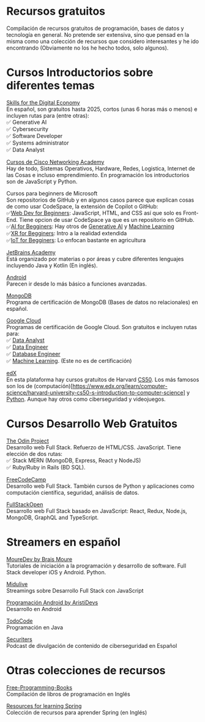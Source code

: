 # Recursos gratuitos
Compilación de recursos gratuitos de programación, bases de datos y tecnología en general. No pretende ser extensiva, sino que pensad en la misma como una colección de recursos que considero interesantes y he ido encontrando (Obviamente no los he hecho todos, solo algunos).

# Cursos Introductorios sobre diferentes temas
[Skills for the Digital Economy](https://opportunity.linkedin.com/skills-for-in-demand-jobs) <br>
En español, son gratuitos hasta 2025, cortos (unas 6 horas más o menos) e incluyen rutas para (entre otras):<br>
✅ Generative AI<br>
✅ Cybersecurity<br>
✅ Software Developer<br>
✅ Systems administrator<br>
✅ Data Analyst<br>

[Cursos de Cisco Networking Academy](https://skillsforall.com/catalog?category=course&language=es-xl)<br>
Hay de todo, Sistemas Operativos, Hardware, Redes, Logistica, Internet de las Cosas e incluso emprendimiento.
En programación los introductorios son de JavaScript y Python.

Cursos para beginners de Microsoft<br>
Son repositorios de GitHub y en algunos casos parece que explican cosas de como usar CodeSpace, la extensión de Copilot o GitHub:<br>
✅[Web Dev for Beginners](https://microsoft.github.io/Web-Dev-For-Beginners/#/): JavaScript, HTML, and CSS así que solo es Front-End. Tiene opcion de usar CodeSpace ya que es un repositorio en GitHub.<br>
✅[AI for Begginers](https://github.com/microsoft/ai-for-beginners): Hay otros de [Generative AI](https://github.com/microsoft/generative-ai-for-beginners/) y [Machine Learning](https://github.com/microsoft/ML-For-Beginners?tab=readme-ov-file#readme)<br>
✅[XR for Begginers](https://github.com/microsoft/xr-development-for-beginners): Intro a la realidad extendida<br>
✅[IoT for Begginers](https://github.com/microsoft/IoT-For-Beginners): Lo enfocan bastante en agricultura<br>

[JetBrains Academy](https://academy.jetbrains.com/)<br>
Está organizado por materias o por áreas y cubre diferentes lenguajes incluyendo Java y Kotlin (En inglés).

[Android](https://developer.android.com/courses?hl=es-419)<br>
Parecen ir desde lo más básico a funciones avanzadas.

[MongoDB](https://sites.google.com/mongodb.com/certification-program-spain/programa)<br>
Programa de certificación de MongoDB  (Bases de datos no relacionales) en español.

[Google Cloud](https://www.cloudskillsboost.google/paths)<br>
Programas de certificación de Google Cloud. Son gratuitos e incluyen rutas para: <br>
✅ [Data Analyst](https://cloud.google.com/training/data-engineering-and-analytics?hl=es-419#data-analyst-learning-path)<br>
✅ [Data Engineer](https://cloud.google.com/training/data-engineering-and-analytics?hl=es-419#data-engineer-learning-path)<br>
✅ [Database Engineer](https://cloud.google.com/training/data-engineering-and-analytics?hl=es-419#database-engineer-learning-path)<br>
✅ [Machine Learning](https://www.cloudskillsboost.google/paths/17). (Este no es de certificación)

[edX](https://learning.edx.org/)<br>
En esta plataforma hay cursos gratuitos de Harvard [CS50](https://pll.harvard.edu/catalog?keywords=cs50). Los más famosos son los de (computación)[https://www.edx.org/learn/computer-science/harvard-university-cs50-s-introduction-to-computer-science] y [Python](https://www.edx.org/learn/python/harvard-university-cs50-s-introduction-to-programming-with-python). 
Aunque hay otros como ciberseguridad y videojuegos.

# Cursos Desarrollo Web Gratuitos
[The Odin Project](https://www.theodinproject.com/) <br>
Desarrollo web Full Stack. Refuerzo de HTML/CSS. JavaScript. Tiene elección de dos rutas: <br>
✅ Stack MERN (MongoDB, Express, React y NodeJS) <br>
✅ Ruby/Ruby in Rails (BD SQL).<br>

[FreeCodeCamp](https://www.freecodecamp.org/learn/) <br>
Desarrollo web Full Stack. También cursos de Python y aplicaciones como computación científica, seguridad, análisis de datos.

[FullStackOpen](https://fullstackopen.com/en/)<br> 
Desarrollo web Full Stack basado en JavaScript: React, Redux, Node.js, MongoDB, GraphQL and TypeScript.



# Streamers en español
[MoureDev by Brais Moure](https://www.youtube.com/@mouredev) <br>
Tutoriales de iniciación a la programación y desarrollo de software. Full Stack developer iOS y Android. Python.

[Midulive](https://www.youtube.com/@midulive)<br>
Streamings sobre Desarrollo Full Stack con JavaScript 

[Programación Android by AristiDevs](https://www.youtube.com/@AristiDevs)<br>
Desarrollo en Android

[TodoCode](https://www.youtube.com/@TodoCode)<br>
Programación en Java

[Securiters](https://www.youtube.com/@Securiters)<br>
Podcast de divulgación de contenido de ciberseguridad en Español

# Otras colecciones de recursos
[Free-Programming-Books](https://github.com/EbookFoundation/free-programming-books)<br>
Compilación de libros de programación en Inglés

[Resources for learning Spring](https://github.com/spring-office-hours/resources-learning-spring)<br> 
Colección de recursos para aprender Spring (en Inglés)
